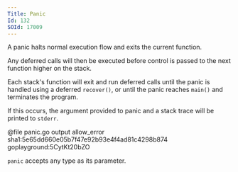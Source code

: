 ```yaml
---
Title: Panic
Id: 132
SOId: 17009
---
```

A panic halts normal execution flow and exits the current function.

Any deferred calls will then be executed before control is passed to the next function higher on the stack.

Each stack's function will exit and run deferred calls until the panic is handled using a deferred `recover()`, or until the panic reaches `main()` and terminates the program.

If this occurs, the argument provided to panic and a stack trace will be printed to `stderr`.

@file panic.go output allow_error sha1:5e65dd660e05b7f47e92b93e4f4ad81c4298b874 goplayground:5CytKt20bZO

`panic` accepts any type as its parameter.

